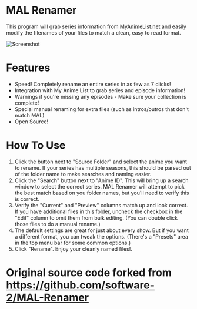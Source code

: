 # MAL Renamer
This program will grab series information from [MyAnimeList.net](https://myanimelist.net/) and easily modify the filenames of your files to match a clean, easy to read format.

![Screenshot](screenshots/demo.png)

# Features
* Speed! Completely rename an entire series in as few as 7 clicks!
* Integration with My Anime List to grab series and episode information!
* Warnings if you're missing any episodes - Make sure your collection is complete!
* Special manual renaming for extra files (such as intros/outros that don't match MAL)
* Open Source!

# How To Use
1. Click the button next to "Source Folder" and select the anime you want to rename. If your series has multiple seasons, this should be parsed out of the folder name to make searches and naming easier.
2. Click the "Search" button next to "Anime ID". This will bring up a search window to select the correct series. MAL Renamer will attempt to pick the best match based on you folder names, but you'll need to verify this is correct.
3. Verify the "Current" and "Preview" columns match up and look correct. If you have additional files in this folder, uncheck the checkbox in the "Edit" column to omit them from bulk editing. (You can double click those files to do a manual rename.)
4. The default settings are great for just about every show. But if you want a different format, you can tweak the options. (There's a "Presets" area in the top menu bar for some common options.)
5. Click "Rename". Enjoy your cleanly named files!.

# Original source code forked from https://github.com/software-2/MAL-Renamer